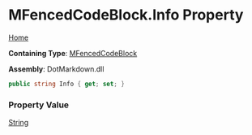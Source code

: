 # MFencedCodeBlock\.Info Property

[Home](../../../../README.md)

**Containing Type**: [MFencedCodeBlock](../README.md)

**Assembly**: DotMarkdown\.dll

```csharp
public string Info { get; set; }
```

### Property Value

[String](https://docs.microsoft.com/en-us/dotnet/api/system.string)

